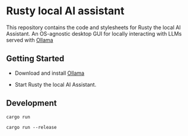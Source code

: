 # Rusty local AI assistant

This repository contains the code and stylesheets for Rusty the local AI Assistant.
An OS-agnostic desktop GUI for locally interacting with LLMs served with [Ollama](https://ollama.com/)

## Getting Started

- Download and install [Ollama](https://ollama.com/download)

- Start Rusty the local AI Assistant.

## Development

```shell
cargo run
```

```shell
cargo run --release
```
